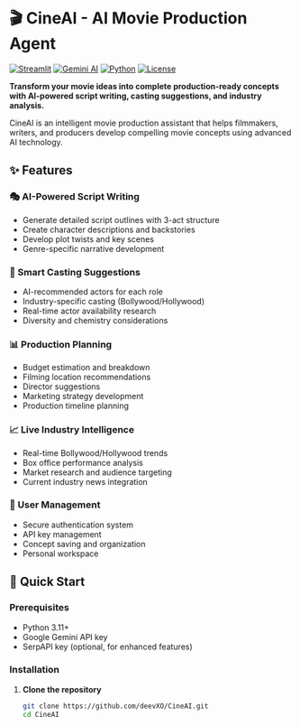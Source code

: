 # 🎬 CineAI - AI Movie Production Agent

[![Streamlit](https://img.shields.io/badge/Streamlit-FF4B4B?style=for-the-badge&logo=Streamlit&logoColor=white)](https://streamlit.io/)
[![Gemini AI](https://img.shields.io/badge/Google%20Gemini-4285F4?style=for-the-badge&logo=google&logoColor=white)](https://gemini.google.com/)
[![Python](https://img.shields.io/badge/Python-3.11+-3776AB?style=for-the-badge&logo=python&logoColor=white)](https://python.org/)
[![License](https://img.shields.io/badge/License-MIT-blue?style=for-the-badge)](LICENSE)

**Transform your movie ideas into complete production-ready concepts with AI-powered script writing, casting suggestions, and industry analysis.**

CineAI is an intelligent movie production assistant that helps filmmakers, writers, and producers develop compelling movie concepts using advanced AI technology.

## ✨ Features

### 🎭 AI-Powered Script Writing
- Generate detailed script outlines with 3-act structure
- Create character descriptions and backstories
- Develop plot twists and key scenes
- Genre-specific narrative development

### 🌟 Smart Casting Suggestions
- AI-recommended actors for each role
- Industry-specific casting (Bollywood/Hollywood)
- Real-time actor availability research
- Diversity and chemistry considerations

### 📊 Production Planning
- Budget estimation and breakdown
- Filming location recommendations
- Director suggestions
- Marketing strategy development
- Production timeline planning

### 📈 Live Industry Intelligence
- Real-time Bollywood/Hollywood trends
- Box office performance analysis
- Market research and audience targeting
- Current industry news integration

### 🔐 User Management
- Secure authentication system
- API key management
- Concept saving and organization
- Personal workspace

## 🚀 Quick Start

### Prerequisites
- Python 3.11+
- Google Gemini API key
- SerpAPI key (optional, for enhanced features)

### Installation

1. **Clone the repository**
   ```bash
   git clone https://github.com/deevXO/CineAI.git
   cd CineAI
